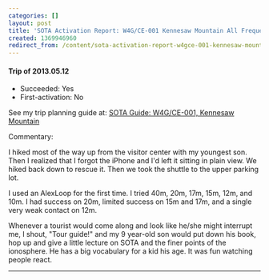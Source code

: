 ```yaml
---
categories: []
layout: post
title: 'SOTA Activation Report: W4G/CE-001 Kennesaw Mountain All Frequency Expedition'
created: 1369946960
redirect_from: /content/sota-activation-report-w4gce-001-kennesaw-mountain-all-frequency-expedition
---
```

#### Trip of 2013.05.12
* Succeeded: Yes
* First-activation: No

See my trip planning guide at: [SOTA Guide: W4G/CE-001, Kennesaw Mountain](/content/sota-guide-w4gce-001-kennesaw-mountain)


Commentary:

I hiked most of the way up from the visitor center with my youngest son.  Then I realized that I forgot the iPhone and I'd left it sitting in plain view.  We hiked back down to rescue it.  Then we took the shuttle to the upper parking lot.

I used an AlexLoop for the first time.  I tried 40m, 20m, 17m, 15m, 12m, and 10m.  I had success on 20m, limited success on 15m and 17m, and a single very weak contact on 12m.

Whenever a tourist would come along and look like he/she might interrupt me, I shout, "Tour guide!" and my 9 year-old son would put down his book, hop up and give a little lecture on SOTA and the finer points of the ionosphere.  He has a big vocabulary for a kid his age.  It was fun watching people react.

------
